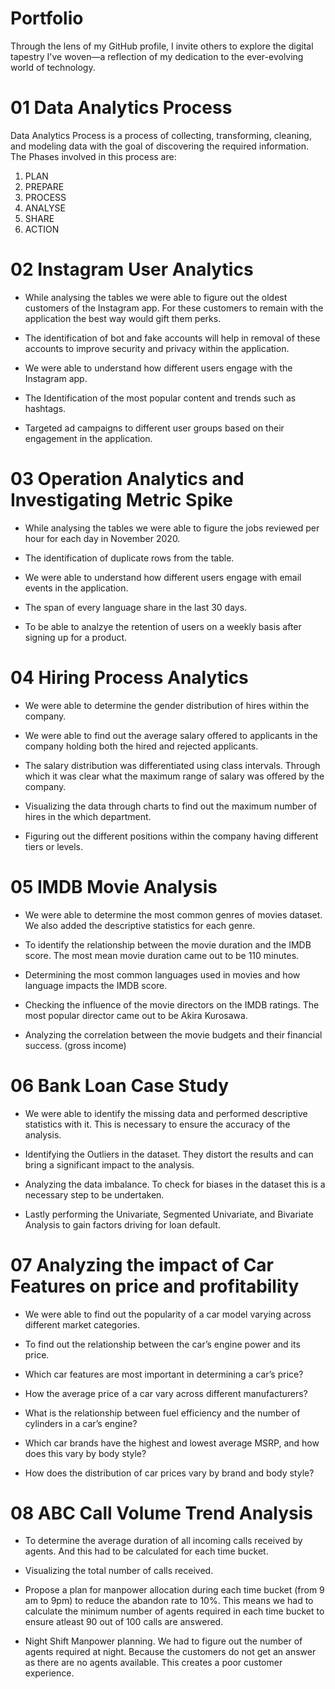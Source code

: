 # Portfolio
Through the lens of my GitHub profile, I invite others to explore the digital tapestry I've woven—a reflection of my dedication to the ever-evolving world of technology.

# 01 Data Analytics Process
Data Analytics Process is a process of collecting, transforming, cleaning, and modeling data with the goal of discovering the required information.
The Phases involved in this process are:
1) PLAN
2) PREPARE
3) PROCESS
4) ANALYSE
5) SHARE
6) ACTION

# 02 Instagram User Analytics
* While analysing the tables we were able to figure out the oldest customers of the Instagram app. For these customers to remain with the application the best way would gift them perks.

* The identification of bot and fake accounts will help in removal of these accounts to improve security and privacy within the application.
  
* We were able to understand how different users engage with the Instagram app.
  
* The Identification of the most popular content and trends such as hashtags.

* Targeted ad campaigns to different user groups based on their engagement in the application.

# 03 Operation Analytics and Investigating Metric Spike
* While analysing the tables we were able to figure the jobs reviewed per hour for each day in November 2020.
  
* The identification of duplicate rows from the table.
  
* We were able to understand how different users engage with email events in the application.
  
* The span of every language share in the last 30 days.
  
* To be able to analzye the retention of users on a weekly basis after signing up for a product.

# 04 Hiring Process Analytics
* We were able to determine the gender distribution of hires within the company.
  
* We were able to find out the average salary offered to applicants in the company holding both the hired and rejected applicants.
  
* The salary distribution was differentiated using class intervals. Through which it was clear what the maximum range of salary was offered by the company.
  
* Visualizing the data through charts to find out the maximum number of hires in the which department.
  
* Figuring out the different positions within the company having different tiers or levels.

# 05 IMDB Movie Analysis
* We were able to determine the most common genres of movies dataset. We also added the descriptive statistics for each genre.

* To identify the relationship between the movie duration and the IMDB score. The most mean movie duration came out to be 110 minutes.

* Determining the most common languages used in movies and how language impacts the IMDB score.

* Checking the influence of the movie directors on the IMDB ratings. The most popular director came out to be Akira Kurosawa.

* Analyzing the correlation between the movie budgets and their financial success. (gross income)

# 06 Bank Loan Case Study
* We were able to identify the missing data and performed descriptive statistics with it. This is necessary to ensure the accuracy of the analysis.

* Identifying the Outliers in the dataset. They distort the results and can bring a significant impact to the analysis.

* Analyzing the data imbalance. To check for biases in the dataset this is a necessary step to be undertaken.

* Lastly performing the Univariate, Segmented Univariate, and Bivariate Analysis to gain factors driving for loan default.

# 07 Analyzing the impact of Car Features on price and profitability
* We were able to find out the popularity of a car model varying across different market categories.

* To find out the relationship between the car’s engine power and its price.

* Which car features are most important in determining a car’s price?

* How the average price of a car vary across different manufacturers?

* What is the relationship between fuel efficiency and the number of cylinders in a car’s engine?

* Which car brands have the highest and lowest average MSRP, and how does this vary by body style?

* How does the distribution of car prices vary by brand and body style?

# 08 ABC Call Volume Trend Analysis
* To determine the average duration of all incoming calls received by agents. And this had to be calculated for each time bucket.

* Visualizing the total number of calls received. 

* Propose a plan for manpower allocation during each time bucket (from 9 am to 9pm) to reduce the abandon rate to 10%. This means we had to calculate the minimum number of agents required in each time bucket to ensure atleast 90 out of 100 calls are answered.

* Night Shift Manpower planning. We had to figure out the number of agents required at night. Because the customers do not get an answer as there are no agents available. This creates a poor customer experience.











